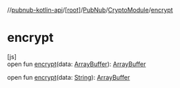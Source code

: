//[pubnub-kotlin-api](../../../../index.md)/[[root]](../../index.md)/[PubNub](../index.md)/[CryptoModule](index.md)/[encrypt](encrypt.md)

# encrypt

[js]\
open fun [encrypt](encrypt.md)(data: [ArrayBuffer](https://kotlinlang.org/api/latest/jvm/stdlib/kotlin-stdlib/org.khronos.webgl/-array-buffer/index.html)): [ArrayBuffer](https://kotlinlang.org/api/latest/jvm/stdlib/kotlin-stdlib/org.khronos.webgl/-array-buffer/index.html)

open fun [encrypt](encrypt.md)(data: [String](https://kotlinlang.org/api/latest/jvm/stdlib/kotlin-stdlib/kotlin/-string/index.html)): [ArrayBuffer](https://kotlinlang.org/api/latest/jvm/stdlib/kotlin-stdlib/org.khronos.webgl/-array-buffer/index.html)
